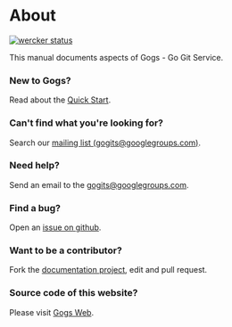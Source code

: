# About

[![wercker status](https://app.wercker.com/status/ad0bdb0bc450ac6f09bc56b9640a50aa/s/ "wercker status")](https://app.wercker.com/project/bykey/ad0bdb0bc450ac6f09bc56b9640a50aa)

This manual documents aspects of Gogs - Go Git Service.

### New to Gogs? 

Read about the [Quick Start](quickstart).

### Can't find what you're looking for? 

Search our [mailing list (gogits@googlegroups.com)](https://groups.google.com/forum/#!forum/gogits).

### Need help? 

Send an email to the [gogits@googlegroups.com](mailto:gogits@googlegroups.com).

### Find a bug? 

Open an [issue on github](https://github.com/gogits/gogs/issues).

### Want to be a contributor?

Fork the [documentation project](https://github.com/gogits/docs), edit and pull request.

### Source code of this website?

Please visit [Gogs Web](https://github.com/gogits/gogsweb).